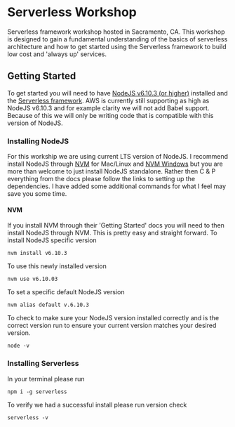 # Serverless Workshop
Serverless framework workshop hosted in Sacramento, CA. This workshop is designed to gain a fundamental understanding of the basics of serverless architecture and how to get started using the Serverless framework to build low cost and 'always up' services. 


## Getting Started
To get started you will need to have [NodeJS v6.10.3 (or higher)](https://nodejs.org/download/release/v6.10.3/) installed and the [Serverless framework](https://serverless.com/). AWS is currently still supporting as high as NodeJS v6.10.3 and for example clarity we will not add Babel support. Because of this we will only be writing code that is compatible with this version of NodeJS.

### Installing NodeJS
For this workship we are using current LTS version of NodeJS. I recommend install NodeJS through [NVM](https://github.com/creationix/nvm) for Mac/Linux  and [NVM Windows](https://github.com/coreybutler/nvm-windows) but you are more than welcome to just install NodeJS standalone. Rather then C & P everything from the docs please follow the links to setting up the dependencies. I have added some additional commands for what I feel may save you some time.

#### NVM
If you install NVM through their 'Getting Started' docs you will need to then install NodeJS through NVM. This is pretty easy and straight forward.
To install NodeJS specific version
```
nvm install v6.10.3
```
To use this newly installed version
```
nvm use v6.10.03
```
To set a specific default NodeJS version
```
nvm alias default v.6.10.3
```
To check to make sure your NodeJS version installed correctly and is the correct version run to ensure your current version matches your desired version.
```
node -v
```

### Installing Serverless
In your terminal please run
```
npm i -g serverless
```
To verify we had a successful install please run version check
```
serverless -v
```